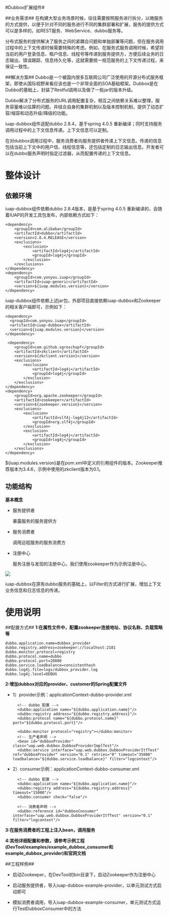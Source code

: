 #Dubbox扩展组件#

##业务需求##
在构建大型业务场景时候，往往需要按照服务进行拆分，以微服务的方式提供，以便于针对不同的服务进行不同的集群部署和扩展，服务的提供方式可以是多样的，如REST服务、WebService、dubbo服务等。

分布式服务的提供解决了服务之间的紧耦合问题和单独部署等问题，但在服务调用过程中的上下文传递时候需要特殊的考虑。例如，在服务式服务调用时候，希望将当前的用户登录信息、租户信息、线程号等传递到服务提供方，方便后续业务的日志输出、错误跟踪、信息持久化等，这就需要统一规范服务的上下文传递过程，来保证一致性。


##解决方案##
Dubbo是一个被国内很多互联网公司广泛使用的开源分布式服务框架，即使从国际视野来看应该也是一个非常全面的SOA基础框架。Dubbox是在Dubbo的基础上，封装了Restful调用以及做了一些jar的版本升级。

Dubbo解决了分布式服务的URL调用配置复杂，相互之间依赖关系难以整理，服务容量难以估算的问题。并结合自身的集群机制以及版本控制机制，提供了动态扩容/缩容和动态升级/降级的功能。

iuap-dubbox组件适配dubbo 2.8.4，基于spring 4.0.5 重新编译；同时支持服务调用过程中的上下文信息传递。上下文信息可以定制。

在对dubbox调用过程中，服务消费者向服务提供者传递上下文信息。传递的信息包括当前上下文中的用户信、线程信息等，还包括定制的日志输出信息。开发者可以在dubbo服务声明时指定过滤器，从而配置传递的上下文信息。


# 整体设计 #

## 依赖环境 ##
iuap-dubbox组件依赖dubbo 2.8.4版本，是基于spring 4.0.5 重新编译的，会随着IUAP的开发工具包发布，内部依赖方式如下：

	<dependency>
	    <groupId>com.alibaba</groupId>
	    <artifactId>dubbo</artifactId>
	    <version>2.8.4.RELEASE</version>
	    <exclusions>
	    	<exclusion>
	    		<artifactId>log4j</artifactId>
	    		<groupId>log4j</groupId>
	    	</exclusion>
	    </exclusions>
	</dependency>
	<dependency>
		<groupId>com.yonyou.iuap</groupId>
		<artifactId>iuap-generic</artifactId>
		<version>${iuap.modules.version}</version>
	</dependency>

iuap-dubbox组件依赖上述jar包，外部项目直接依赖iuap-dubbox和Zookeeper的相关客户端即可，示例如下：

	<dependency>
	  <groupId>com.yonyou.iuap</groupId>
	  <artifactId>iuap-dubbox</artifactId>
	  <version>${iuap.modules.version}</version>
	</dependency>

	 <dependency>
	    <groupId>com.github.sgroschupf</groupId>
	    <artifactId>zkclient</artifactId>
	    <version>${zkclient.version}</version>
	    <exclusions>
	        <exclusion>
	            <artifactId>log4j</artifactId>
	            <groupId>log4j</groupId>
	        </exclusion>
	    </exclusions>
	</dependency>
	<dependency>
	    <groupId>org.apache.zookeeper</groupId>
	    <artifactId>zookeeper</artifactId>
	    <version>${zookeeper.version}</version>
	    <exclusions>
	        <exclusion>
	            <artifactId>slf4j-log4j12</artifactId>
	            <groupId>org.slf4j</groupId>
	        </exclusion>
	        <exclusion>
	            <artifactId>log4j</artifactId>
	            <groupId>log4j</groupId>
	        </exclusion>
	    </exclusions>
	</dependency>

${iuap.modules.version}是在pom.xml中定义的引用组件的版本。Zookeeper推荐版本为3.4.6，示例中使用的zkclient版本为0.1。

## 功能结构 ##

**基本概念**

- 服务提供者

    暴露服务的服务提供方

- 服务消费者

    调用远程服务的服务消费方

- 注册中心  

    服务注册与发现的注册中心，我们使用zookeeper作为示例注册中心。
<img src="/images/dubbox.png"/>

iuap-dubbox在原有dubbo服务的基础上，以Filter的方式进行扩展，增加上下文业务信息和日志信息的传递。

# 使用说明 #

##配置方式##
**1:在属性文件中，配置zookeeper连接地址、协议名称、负载策略等**

	dubbo.application.name=dubbox_provider
	dubbo.registry.address=zookeeper://localhost:2181
	dubbo.monitor.protocol=registry
	dubbo.protocol.name=dubbo
	dubbo.protocol.port=20880
	dubbo.service.loadbalance=consistenthash
	dubbo.log4j.file=logs/dubbox_provider.log
	dubbo.log4j.level=DEBUG

**2:增加dubbox对应的provider、customer的Spring配置文件**
	

- 1）provider示例：applicationContext-dubbo-provider.xml

		<!-- dubbo 配置 -->
		<dubbo:application name="${dubbo.application.name}"/>
		<dubbo:registry address="${dubbo.registry.address}"/>
		<dubbo:protocol name="${dubbo.protocol.name}" port="${dubbo.protocol.port}"/>
	
		<dubbo:monitor protocol="registry"></dubbo:monitor>
		<!-- 生产者声明 -->
		<bean id="dubboxProvider" class="uap.web.dubbox.DubboxProviderImplTest"/>
		<dubbo:service interface="uap.web.dubbox.DubboxProviderItfTest" ref="dubboxProvider" version="0.1" retries="0" timeout="35000" loadbalance="${dubbo.service.loadbalance}" filter="logcontext"/>


- 2）consumer示例：applicationContext-dubbo-consumer.xml

	    <!-- dubbo 配置 -->
	    <dubbo:application name="${dubbo.application.name}"/>
	    <dubbo:registry address="${dubbo.registry.address}" timeout="15000"/>
	    <dubbo:consumer check="false"/>
	
	    <!-- 消费者声明 -->
	    <dubbo:reference id="dubboxConsumer" interface="uap.web.dubbox.DubboxProviderItfTest" version="0.1" filter="logcontext"/>

**3:在服务消费者的工程上注入bean，调用服务**

**4:其他详细配置和参数，请参考示例工程(DevTool/examples/example\_dubbox\_consumer和example\_dubbox\_provider)和官网文档**

##工程样例##

- 启动Zookeeper，在DevTool的bin目录下，启动Zookeeper作为注册中心

- 启动服务提供者，导入iuap-dubbox-example-provider，以单元测试方式启动即可

- 模拟消费者调用，导入iuap-dubbox-example-consumer，单元测试方式运行TestDubboxConsumer中的方法

	
